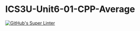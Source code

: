 # ICS3U-Unit6-01-CPP-Average

[![GitHub's Super Linter](https://github.com/Mikayla-Barthelette-1/ICS3U-Unit6-01-CPP-Average/workflows/GitHub's%20Super%20Linter/badge.svg)](https://github.com/Mikayla-Barthelette-1/ICS3U-Unit6-01-CPP-Average/actions)
